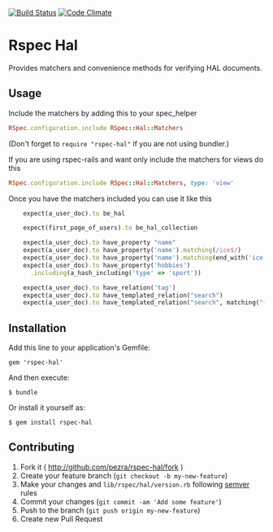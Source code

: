 [![Build Status](https://travis-ci.org/pezra/rspec-hal.png?branch=master)](https://travis-ci.org/pezra/rspec-hal)
[![Code Climate](https://codeclimate.com/github/pezra/rspec-hal.png)](https://codeclimate.com/github/pezra/rspec-hal)

# Rspec Hal

Provides matchers and convenience methods for verifying HAL documents.

## Usage

Include the matchers by adding this to your spec_helper

```ruby
RSpec.configuration.include RSpec::Hal::Matchers
```

(Don't forget to `require "rspec-hal"` if you are not using bundler.)

If you are using rspec-rails and want only include the matchers for views do this

```ruby
RSpec.configuration.include RSpec::Hal::Matchers, type: 'view'
```

Once you have the matchers included you can use it like this

```ruby
    expect(a_user_doc).to be_hal

    expect(first_page_of_users).to be_hal_collection

    expect(a_user_doc).to have_property "name"
    expect(a_user_doc).to have_property('name').matching(/ice$/)
    expect(a_user_doc).to have_property('name').matching(end_with('ice'))
    expect(a_user_doc).to have_property('hobbies')
      .including(a_hash_including('type' => 'sport'))

    expect(a_user_doc).to have_relation('tag')
    expect(a_user_doc).to have_templated_relation("search")
    expect(a_user_doc).to have_templated_relation("search", matching("{?q}"))
```

## Installation

Add this line to your application's Gemfile:

    gem 'rspec-hal'

And then execute:

    $ bundle

Or install it yourself as:

    $ gem install rspec-hal

## Contributing

1. Fork it ( http://github.com/pezra/rspec-hal/fork )
2. Create your feature branch (`git checkout -b my-new-feature`)
3. Make your changes and `lib/rspec/hal/version.rb` following [semver][] rules
4. Commit your changes (`git commit -am 'Add some feature'`)
5. Push to the branch (`git push origin my-new-feature`)
6. Create new Pull Request

[semver]: http://semver.org
